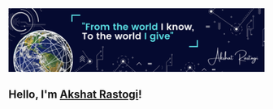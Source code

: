 <img src="https://github.com/AkshatRastogi-1nC0re/AkshatRastogi-1nC0re/blob/main/Akshat%20Rastogi%20(13).png">

## Hello, I'm <a href="https://akshatrastogi.in" target="_blank">Akshat Rastogi</a>!
